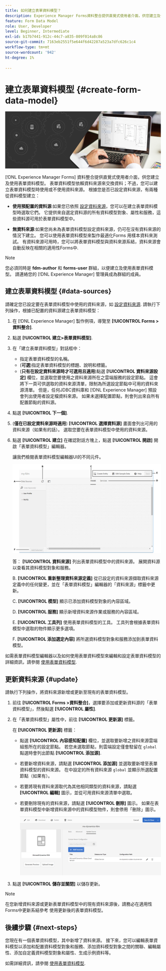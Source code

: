 ```yaml
---
title: 如何建立表單資料模型？
description: Experience Manager Forms資料整合提供直覺式使用者介面，供您建立及使用表單資料模型。 了解如何使用或不使用已設定的資料來源建立表單資料模型。
feature: Form Data Model
role: User, Developer
level: Beginner, Intermediate
exl-id: b17b7441-912c-44c7-a835-809f014a8c86
source-git-commit: 7163eb2551f5e644f6d42287a523a7dfc626c1c4
workflow-type: tm+mt
source-wordcount: '942'
ht-degree: 1%

---
```


# 建立表單資料模型 {#create-form-data-model}

![資料整合](do-not-localize/data-integeration.png)

[!DNL Experience Manager Forms] 資料整合提供直覺式使用者介面，供您建立及使用表單資料模型。 表單資料模型依賴資料來源來交換資料；不過，您可以建立表單資料模型時使用或不使用資料來源。 根據您是否已設定資料來源，有兩種從資料模型建立：

* **使用預配置的資料源**:如果您已依照 [設定資料來源](configure-data-sources.md)，您可以在建立表單資料模型時選取它們。 它提供來自選定資料源的所有資料模型對象、屬性和服務，這些資料源可用於表單資料模型中。

* **無資料來源**:如果您尚未為表單資料模型設定資料來源，仍可在沒有資料來源的情況下建立。 您可以使用表單資料模型來製作最適化Forms <!--and interactive communication--> 用樣本資料來測試。 有資料來源可用時，您可以將表單資料模型與資料來源系結，資料來源會自動反映在相關的適用性Forms中<!--and interactive communications-->.

>[!NOTE]
>
>您必須同時是 **fdm-author** 和 **forms-user** 群組，以便建立及使用表單資料模型。 請連絡您的 [!DNL Experience Manager] 管理員成為群組的成員。

## 建立表單資料模型 {#data-sources}

請確定您已設定要在表單資料模型中使用的資料來源，如 [設定資料來源](configure-data-sources.md). 請執行下列操作，根據已配置的資料源建立表單資料模型：

1. 在 [!DNL Experience Manager] 製作例項，導覽至 **[!UICONTROL Forms >資料整合]**.
1. 點選 **[!UICONTROL 建立>表單資料模型]**.
1. 在「建立表單資料模型」對話框中：

   * 指定表單資料模型的名稱。
   * (**可選**)指定表單資料模型的標題、說明和標籤。
   * (**只有在設定資料來源時才可選用且適用**)點選 **[!UICONTROL 資料來源設定]** 欄位，並選取您要使用之資料來源所在之雲端服務的設定節點。 這會將下一頁可供選取的資料來源清單，限制為所選設定節點中可用的資料來源清單。 但是，任何JDBC資料庫和 [!DNL Experience Manager] 預設會列出使用者設定檔資料來源。 如果未選擇配置節點，則會列出來自所有配置節點的資料源。

1. 點選 **[!UICONTROL 下一個]**.

1. (**僅在已設定資料來源時適用**) **[!UICONTROL 選擇資料源]** 畫面會列出可用的資料來源（如果有的話）。 選取您要在表單資料模型中使用的資料來源。
1. 點選 **[!UICONTROL 建立]** 在確認對話方塊上，點選 **[!UICONTROL 開啟]** 開啟「表單資料模型」編輯器。

   讓我們檢閱表單資料模型編輯器UI的不同元件。

   ![表單資料模型，包含三個資料來源 — RESTful服務， [!DNL Experience Manager] 使用者設定檔和RDBMS。](assets/fdm-ui.png)

   答： **[!UICONTROL 資料來源]** 列出表單資料模型中的資料來源。 展開資料源以查看其資料模型對象和服務。

   B. **[!UICONTROL 重新整理資料來源定義]** 從已設定的資料來源擷取資料來源定義中的任何變更，並在「表單資料模型」編輯器的「資料來源」標籤中更新。

   C. **[!UICONTROL 模型]** 顯示已添加資料模型對象的內容區域。

   D. **[!UICONTROL 服務]** 顯示新增資料來源作業或服務的內容區域。

   E. **[!UICONTROL 工具列]** 使用表單資料模型的工具。 工具列會根據表單資料模型中選取的物件顯示更多選項。

   F. **[!UICONTROL 添加選定內容]** 將所選資料模型對象和服務添加到表單資料模型。

如需表單資料模型編輯器以及如何使用表單資料模型來編輯和設定表單資料模型的詳細資訊，請參閱 [使用表單資料模型](work-with-form-data-model.md).

## 更新資料來源 {#update}

請執行下列操作，將資料來源新增或更新至現有的表單資料模型。

1. 前往 **[!UICONTROL Forms >資料整合]**，選擇要添加或更新資料源的「表單資料模型」，然後點選 **[!UICONTROL 屬性]**.
1. 在「表單資料模型」屬性中，前往 **[!UICONTROL 更新源]** 標籤。

   在 **[!UICONTROL 更新源]** 標籤：

   * 點選 **[!UICONTROL 內容感知配置]** 欄位，並選取要新增之資料來源雲端組態所在的設定節點。 若您未選取節點，則雲端設定僅會駐留在 `global` 點選時會列出節點 **[!UICONTROL 添加源]**.

   * 若要新增資料來源，請點選 **[!UICONTROL 添加源]** 並選取要新增至表單資料模型的資料來源。 在中設定的所有資料來源 `global` 並顯示所選配置節點（如果有）。

   * 若要將現有資料來源取代為其他相同類型的資料來源，請點選 **[!UICONTROL 編輯]** 圖示，並從可用資料來源清單中選取。
   * 若要刪除現有的資料來源，請點選 **[!UICONTROL 刪除]** 圖示。 如果在表單資料模型中新增資料來源中的資料模型物件，則會停用「刪除」圖示。

      ![fdm-properties](assets/fdm-properties.png)

1. 點選 **[!UICONTROL 儲存並關閉]** 以儲存更新。

>[!NOTE]
>
>在您新增資料來源或更新表單資料模型中的現有資料來源後，請務必在適用性Forms中更新系結參考<!--and interactive communications--> 使用更新後的表單資料模型。

## 後續步驟 {#next-steps}

您現在有一個表單資料模型，其中新增了資料來源。 接下來，您可以編輯表單資料模型以添加和配置資料模型對象和服務、添加資料模型對象之間的關聯、編輯屬性、添加自定義資料模型對象和屬性、生成示例資料等。

如需詳細資訊，請參閱 [使用表單資料模型](work-with-form-data-model.md).
